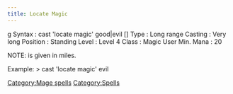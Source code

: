 ```yaml
---
title: Locate Magic
---
```


<nowiki>g Syntax : cast 'locate magic' good\|evil \[\] Type : Long range
Casting : Very long Position : Standing Level : Level 4 Class : Magic
User Min. Mana : 20

</pre>

NOTE: is given in miles.

Example: \> cast 'locate magic' evil

[Category:Mage spells](Category:Mage_spells "wikilink")
[Category:Spells](Category:Spells "wikilink")